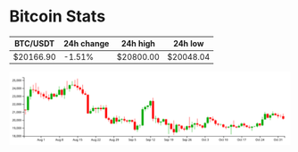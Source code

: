 # Bitcoin Stats

BTC/USDT|24h change|24h high|24h low|
|---|---|---|---|
|$20166.90|-1.51%|$20800.00|$20048.04|

<img src="./chart.svg">

